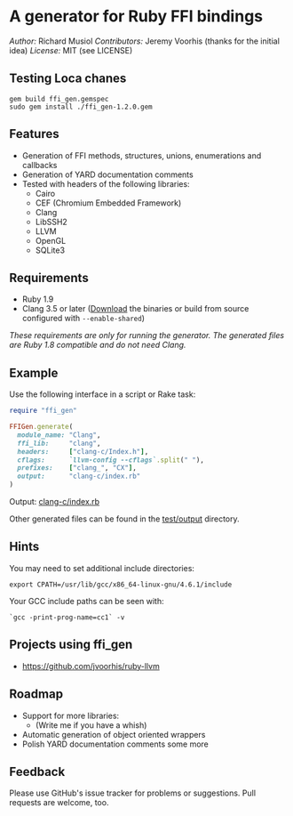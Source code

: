 # A generator for Ruby FFI bindings

*Author:* Richard Musiol
*Contributors:* Jeremy Voorhis (thanks for the initial idea)
*License:* MIT (see LICENSE)

## Testing Loca chanes

```
gem build ffi_gen.gemspec
sudo gem install ./ffi_gen-1.2.0.gem
```

## Features

* Generation of FFI methods, structures, unions, enumerations and callbacks
* Generation of YARD documentation comments
* Tested with headers of the following libraries:
  * Cairo
  * CEF (Chromium Embedded Framework)
  * Clang
  * LibSSH2
  * LLVM
  * OpenGL
  * SQLite3


## Requirements

* Ruby 1.9
* Clang 3.5 or later ([Download](http://llvm.org/releases/download.html#3.5) the binaries or
  build from source configured with ``--enable-shared``)

*These requirements are only for running the generator. The generated files are Ruby 1.8 compatible and do not need Clang.*


## Example

Use the following interface in a script or Rake task:

```ruby
require "ffi_gen"

FFIGen.generate(
  module_name: "Clang",
  ffi_lib:     "clang",
  headers:     ["clang-c/Index.h"],
  cflags:      `llvm-config --cflags`.split(" "),
  prefixes:    ["clang_", "CX"],
  output:      "clang-c/index.rb"
)
```

Output: [clang-c/index.rb](https://github.com/neelance/ffi_gen/blob/master/test/output/clang-c/Index.rb)

Other generated files can be found in the [test/output](https://github.com/neelance/ffi_gen/tree/master/test/output) directory.


## Hints

You may need to set additional include directories:

```
export CPATH=/usr/lib/gcc/x86_64-linux-gnu/4.6.1/include
```

Your GCC include paths can be seen with:

```
`gcc -print-prog-name=cc1` -v
```


## Projects using ffi_gen

* https://github.com/jvoorhis/ruby-llvm


## Roadmap

* Support for more libraries:
  * (Write me if you have a whish)
* Automatic generation of object oriented wrappers
* Polish YARD documentation comments some more


## Feedback

Please use GitHub's issue tracker for problems or suggestions. Pull requests are welcome, too.